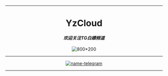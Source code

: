 -------------------------
<div align="center">
 
# **YzCloud**


#### *欢迎关注TG白嫖频道*  
![800*200](https://raw.githubusercontent.com/ublubeu/yzcloud/main/images/bplogo.jpg "欢迎关注")

-------------------------
<div align="center">
 
 [![name-telegram][svg-telegram]][telegram]
<!--此处隔开，不然无法正确编译；这是注释文本，不会显示-->
 [telegram]: https://t.me/yzcloud
 [svg-telegram]: https://img.shields.io/badge/Telegram-@yzcloud-blue.svg?style=plastic
 


</div>

-------------------------
<div align="center">
 



